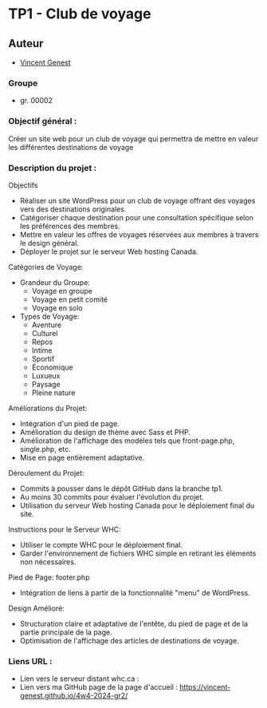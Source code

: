 # TP1 - Club de voyage

## Auteur

-   [Vincent Genest](https://github.com/vincent-genest)

### Groupe

-   gr. 00002

### Objectif général :

Créer un site web pour un club de voyage qui permettra de mettre en valeur les différentes destinations de voyage

### Description du projet :

Objectifs

-   Réaliser un site WordPress pour un club de voyage offrant des voyages vers des destinations originales.
-   Catégoriser chaque destination pour une consultation spécifique selon les préférences des membres.
-   Mettre en valeur les offres de voyages réservées aux membres à travers le design général.
-   Déployer le projet sur le serveur Web hosting Canada.

Catégories de Voyage:

-   Grandeur du Groupe:
    -   Voyage en groupe
    -   Voyage en petit comité
    -   Voyage en solo
-   Types de Voyage:
    -   Aventure
    -   Culturel
    -   Repos
    -   Intime
    -   Sportif
    -   Économique
    -   Luxueux
    -   Paysage
    -   Pleine nature

Améliorations du Projet:

-   Intégration d'un pied de page.
-   Amélioration du design de thème avec Sass et PHP.
-   Amélioration de l'affichage des modèles tels que front-page.php, single.php, etc.
-   Mise en page entièrement adaptative.

Déroulement du Projet:

-   Commits à pousser dans le dépôt GitHub dans la branche tp1.
-   Au moins 30 commits pour évaluer l'évolution du projet.
-   Utilisation du serveur Web hosting Canada pour le déploiement final du site.

Instructions pour le Serveur WHC:

-   Utiliser le compte WHC pour le déploiement final.
-   Garder l'environnement de fichiers WHC simple en retirant les éléments non nécessaires.

Pied de Page: footer.php

-   Intégration de liens à partir de la fonctionnalité "menu" de WordPress.

Design Amélioré:

-   Structuration claire et adaptative de l'entête, du pied de page et de la partie principale de la page.
-   Optimisation de l'affichage des articles de destinations de voyage.

### Liens URL :

-   Lien vers le serveur distant whc.ca :
-   Lien vers ma GitHub page de la page d'accueil : https://vincent-genest.github.io/4w4-2024-gr2/
